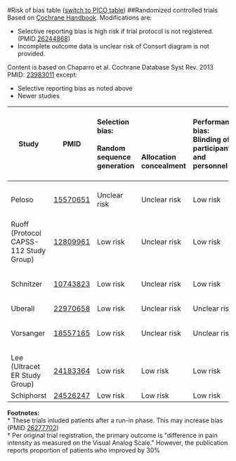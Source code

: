 #Risk of bias table
([switch to PICO table](pico-table.md))
##Randomized controlled trials
Based on [Cochrane Handbook](http://handbook.cochrane.org/chapter_8/table_8_5_d_criteria_for_judging_risk_of_bias_in_the_risk_of.htm). Modifications are:
* Selective reporting bias is high risk if trial protocol is not registered.(PMID [26244868](https://pubmed.gov/26244868))
* Incomplete outcome data is unclear risk of Consort diagram is not provided.

Content is based on Chaparro et al. Cochrane Database Syst Rev. 2013 PMID: [23983011](http://pubmed.gov/23983011) except:
* Selective reporting bias as noted above
* Newer studies

|  Study        |  PMID | Selection bias:<br/><br/>Random sequence generation<br/>| <br/><br/><br/><br/>Allocation concealment|Performance bias:<br/>Blinding of participants and personnel|Detection bias:<br/><br/>Blinding of outcome assessment<br/>|Attrition bias:<br/><br/>Incomplete outcome data<br/>|Reporting bias:<br/><br/><br/>Selective reporting|Other biases:<br/><br/>E.g. imbalanced compliance , co-interventions, or other<br/>|
| -----------|---------------------------|:---------|:---------|:--------------|:------------|:----------|:----------|:----------|
| Peloso       |[15570651](http://pubmed.gov/15570651)|Unclear risk |Unclear risk |Low risk |Unclear risk |High risk |Unclear risk as trial not registered|Low risk|
| Ruoff  (Protocol CAPSS-112 Study Group) |[12809961](http://pubmed.gov/12809961)|Low risk |Unclear risk |Low risk |Unclear risk |High risk|Unclear risk as trial not registered|Unclear risk|
| Schnitzer    |[10743823](http://pubmed.gov/10743823)|Low risk |Unclear risk |Low risk |Unclear risk |High risk |Unclear risk as trial not registered|High risk†|
| Uberall      |[22970658](http://pubmed.gov/22970658)|Low risk |Unclear risk |Unclear risk |Unclear risk |High risk |Low risk|Low risk|
| Vorsanger    |[18557165](http://pubmed.gov/18557165)|Low risk |Unclear risk |Unclear risk |Unclear risk |High risk |Unclear risk as trial not registered|High risk†|
| Lee (Ultracet ER Study Group)|[24183364](http://pubmed.gov/24183364)|Low risk |Low risk |Low risk |Unclear risk |High risk |Unclear risk*|Low risk|
| Schiphorst   |[24526247](http://pubmed.gov/24526247)|Low risk |Low risk |Low risk |Unclear risk |High risk |Low risk|Low risk|


**Footnotes:**<br>
\* These trials inluded patients after a run-in phase. This may increase bias (PMID [26277702](https://pubmed.gov/26277702))<br>
† Per original trial registration, the primary outcome is "difference in pain intensity as measured on the Visual Analog Scale." However, the publication reports proportion of patients who improved by 30%

